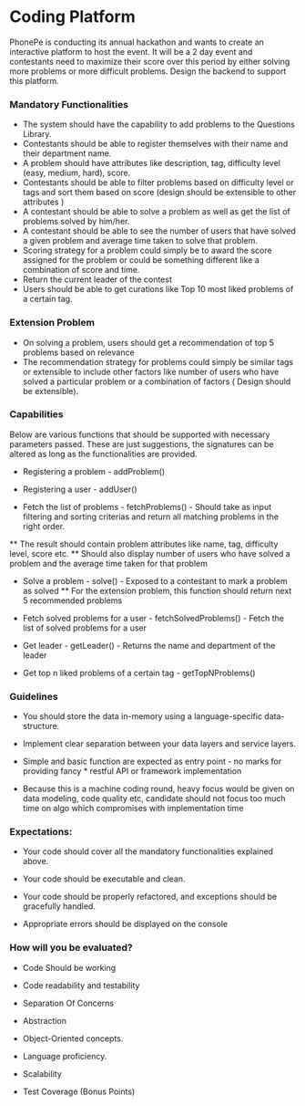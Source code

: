# Coding Platform

PhonePe is conducting its annual hackathon and wants to create an interactive platform to host the event. It will be a 2 day event and contestants need to maximize their score over this period by either solving more problems or more difficult problems. Design the backend to support this platform.

### Mandatory Functionalities

* The system should have the capability to add problems to the Questions Library.
* Contestants should be able to register themselves with their name and their department name.
* A problem should have attributes like description, tag, difficulty level (easy, medium, hard), score.
* Contestants should be able to filter problems based on difficulty level or tags and sort them based on score (design should be extensible to other attributes )
* A contestant should be able to solve a problem as well as get the list of problems solved by him/her.
* A contestant should be able to see the number of users that have solved a given problem and average time taken to solve that problem.
* Scoring strategy for a problem could simply be to award the score assigned for the problem or could be something different like a combination of score and time.
* Return the current leader of the contest
* Users should be able to get curations like Top 10 most liked problems of a certain tag.

### Extension Problem

* On solving a problem, users should get a recommendation of top 5 problems based on relevance
* The recommendation strategy for problems could simply be similar tags or extensible to include other factors like number of users who have solved a particular problem or a combination of factors ( Design should be extensible).

### Capabilities

Below are various functions that should be supported with necessary parameters passed.
These are just suggestions, the signatures can be altered as long as the functionalities are provided.

* Registering a problem - addProblem()

* Registering a user - addUser()

* Fetch the list of problems - fetchProblems() - Should take as input filtering and sorting criterias and return all matching problems in the right order.

** The result should contain problem attributes like name, tag, difficulty level, score etc.
** Should also display number of users who have solved a problem and the average time taken for that problem
 * Solve a problem - solve() - Exposed to a contestant to mark a problem as solved
** For the extension problem, this function should return next 5 recommended problems

* Fetch solved problems for a user - fetchSolvedProblems() - Fetch the list of solved problems for a user
* Get leader - getLeader() - Returns the name and department of the leader
* Get top n liked problems of a certain tag - getTopNProblems()
 
### Guidelines

* You should store the data in-memory using a language-specific data-structure.
* Implement clear separation between your data layers and service layers.

* Simple and basic function are expected as entry point - no marks for providing fancy * restful API or framework implementation

* Because this is a machine coding round, heavy focus would be given on data modeling, code quality etc, candidate should not focus too much time on algo which compromises with implementation time

### Expectations:
* Your code should cover all the mandatory functionalities explained above.

* Your code should be executable and clean.

* Your code should be properly refactored, and exceptions should be gracefully handled.

* Appropriate errors should be displayed on the console

### How will you be evaluated?

* Code Should be working

* Code readability and testability

* Separation Of Concerns

* Abstraction

* Object-Oriented concepts.

* Language proficiency.

* Scalability

* Test Coverage (Bonus Points)
